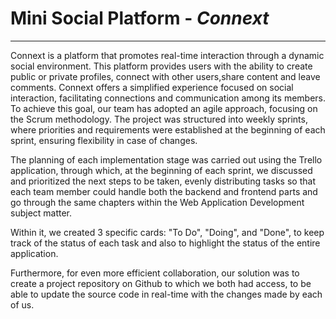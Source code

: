 # **Mini Social Platform** - *Connext*
---

Connext is a platform that promotes real-time interaction through a dynamic social environment. This platform provides users with the ability to create public or private profiles, connect with other users,share content and leave comments. Connext offers a simplified experience focused on social interaction, facilitating connections and communication among its members. To achieve this goal, our team has adopted an agile approach, focusing on the Scrum methodology. The project was structured into weekly sprints, where priorities and requirements were established at the beginning of each sprint, ensuring flexibility in case of changes.

The planning of each implementation stage was carried out using the Trello application, through which, at the beginning of each sprint, we discussed and prioritized the next steps to be taken, evenly distributing tasks so that each team member could handle both the backend and frontend parts and go through the same chapters within the Web Application Development subject matter.

Within it, we created 3 specific cards: "To Do", "Doing", and "Done", to keep track of the status of each task and also to highlight the status of the entire application.

Furthermore, for even more efficient collaboration, our solution was to create a project repository on Github to which we both had access, to be able to update the source code in real-time with the changes made by each of us. 
